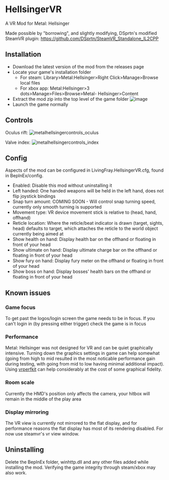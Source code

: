 # HellsingerVR
A VR Mod for Metal: Hellsinger

Made possible by "borrowing", and slightly modifying, DSprtn's modified SteamVR plugin: https://github.com/DSprtn/SteamVR_Standalone_IL2CPP

## Installation
- Download the latest version of the mod from the releases page
- Locate your game's installation folder
  - For steam: Library>Metal:Hellsinger>Right Click>Manage>Browse local files
  - For xbox app: Metal:Hellsinger>3 dots>Manage>Files>Browse>Metal- Hellsinger>Content
- Extract the mod zip into the top level of the game folder
![image](https://user-images.githubusercontent.com/5647734/209443220-1f0d75ed-72a6-4e25-a2b5-2e1f52ac7ef1.png)
- Launch the game normally

## Controls
Oculus rift:
![metalhellsingercontrols_oculus](https://user-images.githubusercontent.com/5647734/209443777-53d1a8ff-bd56-4010-8c38-23935eba000b.png)

Valve index:
![metalhellsingercontrols_index](https://user-images.githubusercontent.com/5647734/209446100-5b68c669-94e1-414e-be5d-22a362600866.png)


## Config
Aspects of the mod can be configured in LivingFray.HellsingerVR.cfg, found in BepInEx/config.
- Enabled: Disable this mod without uninstalling it
- Left handed: One handed weapons will be held in the left hand, does not flip joystick bindings
- Snap turn amount: COMING SOON - Will control snap turning speed, currently only smooth turning is supported
- Movement type: VR device movement stick is relative to (head, hand, offhand)
- Reticle location: Where the reticle/beat indicator is drawn (target, sights, head) defaults to target, which attaches the reticle to the world object currently being aimed at
- Show health on hand: Display health bar on the offhand or floating in front of your head
- Show ultimate on hand: Display ultimate charge bar on the offhand or floating in front of your head
- Show fury on hand: Display fury meter on the offhand or floating in front of your head
- Show boss on hand: Display bosses' health bars on the offhand or floating in front of your head

## Known issues
### Game focus
To get past the logos/login screen the game needs to be in focus. If you can't login in (by pressing either trigger) check the game is in focus

### Performance
Metal: Hellsinger was not designed for VR and can be quiet graphically intensive. Turning down the graphics settings in game can help somewhat (going from high to mid resulted in the most noticable performance gain during testing, with going from mid to low having minimal additional impact). Using [vrperfkit](https://github.com/fholger/vrperfkit) can help considerably at the cost of some graphical fidelity.

### Room scale
Currently the HMD's position only affects the camera, your hitbox will remain in the middle of the play area

### Display mirroring
The VR view is currently not mirrored to the flat display, and for performance reasons the flat display has most of its rendering disabled. For now use steamvr's vr view window.

## Uninstalling
Delete the BepInEx folder, winhttp.dll and any other files added while installing the mod.
Verifying the game integrity through steam/xbox may also work.

